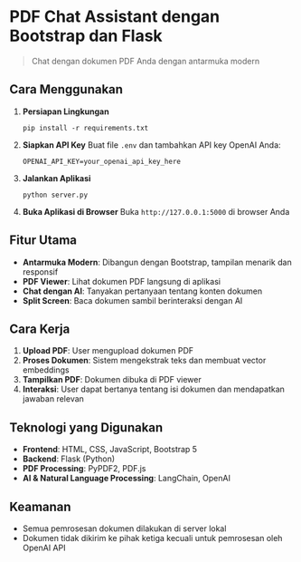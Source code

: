 # PDF Chat Assistant dengan Bootstrap dan Flask

> Chat dengan dokumen PDF Anda dengan antarmuka modern

## Cara Menggunakan

1. **Persiapan Lingkungan**
   ```
   pip install -r requirements.txt
   ```

2. **Siapkan API Key**
   Buat file `.env` dan tambahkan API key OpenAI Anda:
   ```
   OPENAI_API_KEY=your_openai_api_key_here
   ```

3. **Jalankan Aplikasi**
   ```
   python server.py
   ```

4. **Buka Aplikasi di Browser**
   Buka `http://127.0.0.1:5000` di browser Anda

## Fitur Utama

- **Antarmuka Modern**: Dibangun dengan Bootstrap, tampilan menarik dan responsif
- **PDF Viewer**: Lihat dokumen PDF langsung di aplikasi
- **Chat dengan AI**: Tanyakan pertanyaan tentang konten dokumen
- **Split Screen**: Baca dokumen sambil berinteraksi dengan AI

## Cara Kerja

1. **Upload PDF**: User mengupload dokumen PDF
2. **Proses Dokumen**: Sistem mengekstrak teks dan membuat vector embeddings
3. **Tampilkan PDF**: Dokumen dibuka di PDF viewer
4. **Interaksi**: User dapat bertanya tentang isi dokumen dan mendapatkan jawaban relevan

## Teknologi yang Digunakan

- **Frontend**: HTML, CSS, JavaScript, Bootstrap 5
- **Backend**: Flask (Python)
- **PDF Processing**: PyPDF2, PDF.js
- **AI & Natural Language Processing**: LangChain, OpenAI

## Keamanan

- Semua pemrosesan dokumen dilakukan di server lokal
- Dokumen tidak dikirim ke pihak ketiga kecuali untuk pemrosesan oleh OpenAI API
